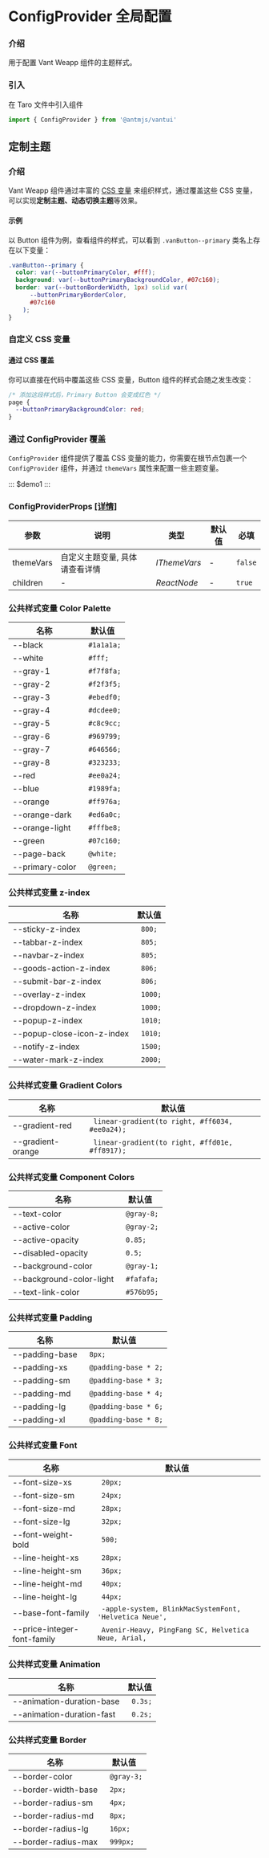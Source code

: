 # ConfigProvider 全局配置

### 介绍

用于配置 Vant Weapp 组件的主题样式。

### 引入

在 Taro 文件中引入组件

```js
import { ConfigProvider } from '@antmjs/vantui'
```

## 定制主题

### 介绍

Vant Weapp 组件通过丰富的 [CSS 变量](https://developer.mozilla.org/zh-CN/docs/Web/CSS/Using_CSS_custom_properties) 来组织样式，通过覆盖这些 CSS 变量，可以实现**定制主题、动态切换主题**等效果。

#### 示例

以 Button 组件为例，查看组件的样式，可以看到 `.vanButton--primary` 类名上存在以下变量：

```css
.vanButton--primary {
  color: var(--buttonPrimaryColor, #fff);
  background: var(--buttonPrimaryBackgroundColor, #07c160);
  border: var(--buttonBorderWidth, 1px) solid var(
      --buttonPrimaryBorderColor,
      #07c160
    );
}
```

### 自定义 CSS 变量

#### 通过 CSS 覆盖

你可以直接在代码中覆盖这些 CSS 变量，Button 组件的样式会随之发生改变：

```css
/* 添加这段样式后，Primary Button 会变成红色 */
page {
  --buttonPrimaryBackgroundColor: red;
}
```

### 通过 ConfigProvider 覆盖

`ConfigProvider` 组件提供了覆盖 CSS 变量的能力，你需要在根节点包裹一个 `ConfigProvider` 组件，并通过 `themeVars` 属性来配置一些主题变量。

::: $demo1 :::

### ConfigProviderProps [[详情]](https://github.com/AntmJS/vantui/tree/main/packages/vantui/types/config-provider.d.ts)

| 参数      | 说明                           | 类型                          | 默认值 | 必填    |
| --------- | ------------------------------ | ----------------------------- | ------ | ------- |
| themeVars | 自定义主题变量, 具体请查看详情 | _&nbsp;&nbsp;IThemeVars<br/>_ | -      | `false` |
| children  | -                              | _&nbsp;&nbsp;ReactNode<br/>_  | -      | `true`  |

### 公共样式变量 Color Palette

| 名称            | 默认值      |
| --------------- | ----------- |
| --black         | ` #1a1a1a;` |
| --white         | ` #fff;`    |
| --gray-1        | ` #f7f8fa;` |
| --gray-2        | ` #f2f3f5;` |
| --gray-3        | ` #ebedf0;` |
| --gray-4        | ` #dcdee0;` |
| --gray-5        | ` #c8c9cc;` |
| --gray-6        | ` #969799;` |
| --gray-7        | ` #646566;` |
| --gray-8        | ` #323233;` |
| --red           | ` #ee0a24;` |
| --blue          | ` #1989fa;` |
| --orange        | ` #ff976a;` |
| --orange-dark   | ` #ed6a0c;` |
| --orange-light  | ` #fffbe8;` |
| --green         | ` #07c160;` |
| --page-back     | ` @white;`  |
| --primary-color | ` @green;`  |

### 公共样式变量 z-index

| 名称                       | 默认值   |
| -------------------------- | -------- |
| --sticky-z-index           | ` 800;`  |
| --tabbar-z-index           | ` 805;`  |
| --navbar-z-index           | ` 805;`  |
| --goods-action-z-index     | ` 806;`  |
| --submit-bar-z-index       | ` 806;`  |
| --overlay-z-index          | ` 1000;` |
| --dropdown-z-index         | ` 1000;` |
| --popup-z-index            | ` 1010;` |
| --popup-close-icon-z-index | ` 1010;` |
| --notify-z-index           | ` 1500;` |
| --water-mark-z-index       | ` 2000;` |

### 公共样式变量 Gradient Colors

| 名称              | 默认值                                          |
| ----------------- | ----------------------------------------------- |
| --gradient-red    | ` linear-gradient(to right, #ff6034, #ee0a24);` |
| --gradient-orange | ` linear-gradient(to right, #ffd01e, #ff8917);` |

### 公共样式变量 Component Colors

| 名称                     | 默认值      |
| ------------------------ | ----------- |
| --text-color             | ` @gray-8;` |
| --active-color           | ` @gray-2;` |
| --active-opacity         | ` 0.85;`    |
| --disabled-opacity       | ` 0.5;`     |
| --background-color       | ` @gray-1;` |
| --background-color-light | ` #fafafa;` |
| --text-link-color        | ` #576b95;` |

### 公共样式变量 Padding

| 名称           | 默认值                |
| -------------- | --------------------- |
| --padding-base | ` 8px;`               |
| --padding-xs   | ` @padding-base * 2;` |
| --padding-sm   | ` @padding-base * 3;` |
| --padding-md   | ` @padding-base * 4;` |
| --padding-lg   | ` @padding-base * 6;` |
| --padding-xl   | ` @padding-base * 8;` |

### 公共样式变量 Font

| 名称                        | 默认值                                                  |
| --------------------------- | ------------------------------------------------------- |
| --font-size-xs              | ` 20px;`                                                |
| --font-size-sm              | ` 24px;`                                                |
| --font-size-md              | ` 28px;`                                                |
| --font-size-lg              | ` 32px;`                                                |
| --font-weight-bold          | ` 500;`                                                 |
| --line-height-xs            | ` 28px;`                                                |
| --line-height-sm            | ` 36px;`                                                |
| --line-height-md            | ` 40px;`                                                |
| --line-height-lg            | ` 44px;`                                                |
| --base-font-family          | ` -apple-system, BlinkMacSystemFont, 'Helvetica Neue',` |
| --price-integer-font-family | ` Avenir-Heavy, PingFang SC, Helvetica Neue, Arial,`    |

### 公共样式变量 Animation

| 名称                      | 默认值   |
| ------------------------- | -------- |
| --animation-duration-base | ` 0.3s;` |
| --animation-duration-fast | ` 0.2s;` |

### 公共样式变量 Border

| 名称                | 默认值      |
| ------------------- | ----------- |
| --border-color      | ` @gray-3;` |
| --border-width-base | ` 2px;`     |
| --border-radius-sm  | ` 4px;`     |
| --border-radius-md  | ` 8px;`     |
| --border-radius-lg  | ` 16px;`    |
| --border-radius-max | ` 999px;`   |
